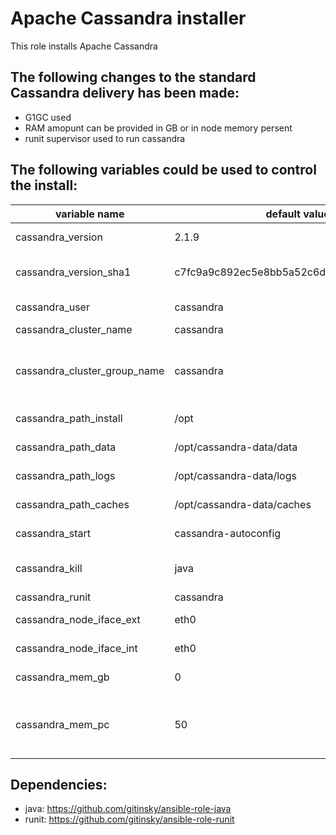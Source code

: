 # Apache Cassandra installer

This role installs Apache Cassandra

## The following changes to the standard Cassandra delivery has been made:

* G1GC used
* RAM amopunt can be provided in GB or in node memory persent
* runit supervisor used to run cassandra

## The following variables could be used to control the install:

variable name | default value | comment
------------- | ------------- | -------
cassandra_version | 2.1.9 | version to be installed
cassandra_version_sha1 | c7fc9a9c892ec5e8bb5a52c6d15cb89234418e04 | SHA1 checksum to check the downloaded file
cassandra_user | cassandra | user the cassandra will be running with
cassandra_cluster_name | cassandra | cluster name
cassandra_cluster_group_name | cassandra | the name on the inventory group contains the cluster hosts. used to get seeds addresses
cassandra_path_install | /opt | path the cassanda will be installed
cassandra_path_data | /opt/cassandra-data/data | path the cassanda will store data
cassandra_path_logs | /opt/cassandra-data/logs | path the cassanda will store logs
cassandra_path_caches | /opt/cassandra-data/caches | path the cassanda will store caches
cassandra_start | cassandra-autoconfig | cassandra start script
cassandra_kill | java | program to be killed to restart cassandra
cassandra_runit | cassandra | runit service name
cassandra_node_iface_ext | eth0 | external network interface name
cassandra_node_iface_int | eth0 | internal network interface name
cassandra_mem_gb | 0 | RAM available to cassandra in GB
cassandra_mem_pc | 50 | RAM available to cassandra in percent. Ignored if cassandra_mem_gb provided

## Dependencies:

* java: https://github.com/gitinsky/ansible-role-java
* runit: https://github.com/gitinsky/ansible-role-runit


